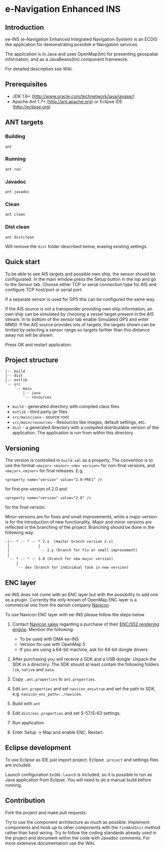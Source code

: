 # e-Navigation Enhanced INS #

## Introduction ##
   
ee-INS (e-Navigation Enhanced Integrated Navigation System) is an ECDIS like
application for demonstrating possible e-Navigation services.
   
The application is in Java and uses OpenMap(tm) for presenting geospatial
information, and as a JavaBeans(tm) component framework.

For detailed description see Wiki.

## Prerequisites ##

* JDK 1.6+ (http://www.oracle.com/technetwork/java/javase/)
* Apache Ant 1.7+ (http://ant.apache.org) or Eclipse IDE (http://eclipse.org)

## ANT targets ##

### Building ###

	ant

### Running ###

	ant run
	
### Javadoc ###

	ant javadoc
	
### Clean ###

	ant clean
	
### Dist clean ###

	ant distclean
	
Will remove the `dist` folder described below, erasing existing settings.

## Quick start ##

To be able to see AIS targets and possible own ship, the sensor should be
configurated. In the main window press the Setup button in the top and 
go to the Sensor tab. Choose either TCP or serial connection type for AIS and
configure TCP host/port or serial port.

If a separate sensor is used for GPS this can be configured the same way.

If the AIS source is not a transponder providing own ship information, an 
own ship can be simulated by choosing a vessel target present in the AIS stream.
In to bottom of the sensor tab enable Simulated GPS and enter MMSI. If the 
AIS source provides lots of targets, the targets shown can be limited by 
selecting a sensor range so targets farther than this distance away not will
be shown.

Press OK and restart application.
	
## Project structure ###

	|-- build
	|-- dist
	|-- extlib
	`-- src
	    `-- main
	        |-- java
	        `-- resources

* `build` - generated directory with compiled class files
* `extlib` - third party jar files
* `src/main/java` - source root
* `src/main/resources` - Resources like images, default settings, etc.
* `dist` - a generated directory with a compiled distributable version of the application.
  The application is run from within this directory.   

## Versioning ##

The version is controlled in `build.xml` as a property. The convention is to
use the format `<major>.<minor>-<dev version>` for non-final versions, and 
`<major>.<minor>` for final releases. E.g.

	<property name="version" value="2.0-PRE1" />
	
for first pre-version of 2.0 and

	<property name="version" value="2.0" />
	
for the final version. 

Minor versions are for fixes and small improvements, while a major version is
for the introduction of new functionality. Major and minor versions are
reflected in the branching of the project. Branching should be done in the 
following way.

    -|-- * -- * -- * 2.x  (master branch version 2.x)
     |             |
     |             `-- 2.y (branch for fix or small improvement)  
     |
	 `-- * -- * -- 3.0 (branch for new major version)
         |
	     `-- dev (branch for individual task in new version)
 

## ENC layer ##

ee-INS does not come with an ENC layer but with the possibility to add one as 
a plugin. Currently the only known of OpenMap ENC layer is a commercial one
from the danish company [Navicon](http://www.navicon.dk).

To use Navicon ENC layer with ee-INS please follow the steps below

1. Contact [Navicon sales](mailto:sales@navicon.dk) regarding a purchase of their 
   [ENC/S52 rendering engine](http://navicon.dk/site/products.html). Mention the following:
   * To be used with DMA ee-INS
   * Version for use with OpenMap 5
   * If you are using a 64-bit machine, ask for 64-bit dongle drivers
   
1. After purchasing you will receive a SDK and a USB dongle.
   Unpack the SDK in a directory. The SDK should at least contain the following folders
   `lib`, `native` and `data`.
   
1. Copy `.ant.properties` to `ant.properties`.

1. Edit `ant.properties` and set `navicon_enc=true` and set the path to SDK, e.g. 
   `navicon_enc_path=../navicon`.

1. Build with `ant`

1. Edit `dist/enc.properties` and set S-57/S-63 settings.

1. Run application

1. Enter Setup -> Map and enable ENC. Restart.


## Eclipse development ##

To use Eclipse as IDE just import project. Eclipse `.project` and settings files
are included.

Launch configuration `EeINS.launch` is included, so it is possible to run as Java 
application from Eclipse. You will need to do a manual build before running.

## Contribution ##

Fork the project and make pull requests. 

Try to use the component architecture as much as possible. Implement components and 
hook up to other components with the `findAndInit` method rather than hard-wiring.
Try to follow the coding standards already used in the project and document within
the code with Javadoc comments. For more extensive documentation use the Wiki.
